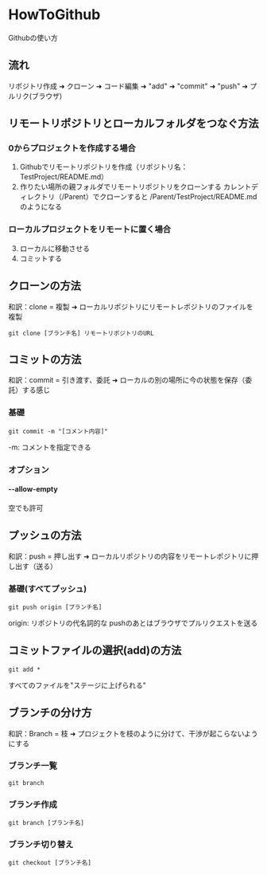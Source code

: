 # HowToGithub
Githubの使い方
## 流れ
リポジトリ作成 ➜ クローン ➜ コード編集 ➜ "add" ➜ "commit" ➜ "push" ➜ プルリク(ブラウザ)


## リモートリポジトリとローカルフォルダをつなぐ方法
### 0からプロジェクトを作成する場合
1. Githubでリモートリポジトリを作成（リポジトリ名：TestProject/README.md）
2. 作りたい場所の親フォルダでリモートリポジトリをクローンする
   カレントディレクトリ（/Parent）でクローンすると /Parent/TestProject/README.md のようになる
### ローカルプロジェクトをリモートに置く場合
3. ローカルに移動させる
4. コミットする

## クローンの方法
和訳：clone = 複製 ➜ ローカルリポジトリにリモートレポジトリのファイルを複製  
```
git clone [ブランチ名] リモートリポジトリのURL
```
## コミットの方法
和訳：commit = 引き渡す、委託 ➜ ローカルの別の場所に今の状態を保存（委託）する感じ
### 基礎
```
git commit -m "[コメント内容]"
```
-m: コメントを指定できる
### オプション
#### --allow-empty
空でも許可
## プッシュの方法
和訳：push = 押し出す ➜ ローカルリポジトリの内容をリモートレポジトリに押し出す（送る）
### 基礎(すべてプッシュ)
```
git push origin [ブランチ名]
```
origin: リポジトリの代名詞的な
pushのあとはブラウザでプルリクエストを送る



## コミットファイルの選択(add)の方法
```
git add *
```
すべてのファイルを"ステージに上げられる"



## ブランチの分け方
和訳：Branch = 枝 ➜ プロジェクトを枝のように分けて、干渉が起こらないようにする
### ブランチ一覧
```
git branch
```
### ブランチ作成
```
git branch [ブランチ名]
```
### ブランチ切り替え
```
git checkout [ブランチ名]
```


